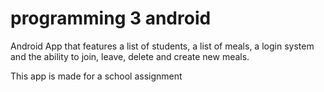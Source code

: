 # programming 3 android
Android App that features a list of students, a list of meals, a login system and the ability to join, leave, delete and create new meals.

This app is made for a school assignment
